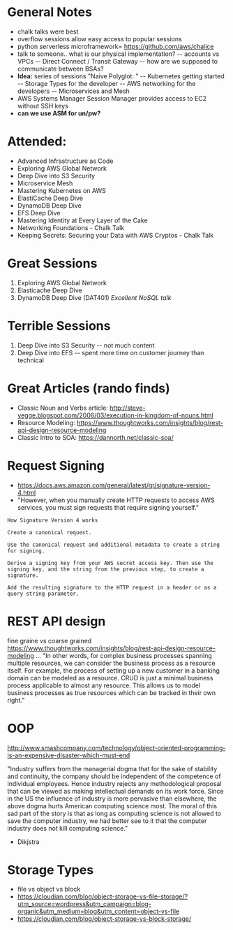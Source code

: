 # General Notes

- chalk talks were best
- overflow sessions allow easy access to popular sessions
- python serverless microframework= https://github.com/aws/chalice
- talk to someone.. what is our physical implementation?
    -- accounts vs VPCs
    -- Direct Connect / Transit Gateway
    -- how are we supposed to communicate between BSAs?
- **Idea:** series of sessions "Naive Polyglot: <session>"
    -- Kubernetes getting started
    -- Storage Types for the developer
    -- AWS networking for the developers
    -- Microservices and Mesh
- AWS Systems Manager Session Manager provides access to EC2 without SSH keys
- **can we use ASM for un/pw?**

# Attended:
- Advanced Infrastructure as Code
- Exploring AWS Global Network
- Deep Dive into S3 Security
- Microservice Mesh
- Mastering Kubernetes on AWS
- ElastiCache Deep Dive
- DynamoDB Deep Dive
- EFS Deep Dive
- Mastering Identity at Every Layer of the Cake
- Networking Foundations - Chalk Talk
- Keeping Secrets: Securing your Data with AWS Cryptos - Chalk Talk

# Great Sessions
1. Exploring AWS Global Network
2. Elasticache Deep Dive
3. DynamoDB Deep Dive (DAT401) *Excellent NoSQL talk*

# Terrible Sessions
1. Deep Dive into S3 Security -- not much content
2. Deep Dive into EFS -- spent more time on customer journey than technical

# Great Articles (rando finds)

- Classic Noun and Verbs article: http://steve-yegge.blogspot.com/2006/03/execution-in-kingdom-of-nouns.html
- Resource Modeling: https://www.thoughtworks.com/insights/blog/rest-api-design-resource-modeling
- Classic Intro to SOA: https://dannorth.net/classic-soa/

# Request Signing

- https://docs.aws.amazon.com/general/latest/gr/signature-version-4.html
- "However, when you manually create HTTP requests to access AWS services, you must sign requests that require signing yourself."

```
How Signature Version 4 works

Create a canonical request.

Use the canonical request and additional metadata to create a string for signing.

Derive a signing key from your AWS secret access key. Then use the signing key, and the string from the previous step, to create a signature.

Add the resulting signature to the HTTP request in a header or as a query string parameter.
```

# REST API design

fine graine vs coarse grained
https://www.thoughtworks.com/insights/blog/rest-api-design-resource-modeling
...
"In other words, for complex business processes spanning multiple resources, we can consider the business process as a resource itself. For example, the process of setting up a new customer in a banking domain can be modeled as a resource. CRUD is just a minimal business process applicable to almost any resource. This allows us to model business processes as true resources which can be tracked in their own right."

# OOP

http://www.smashcompany.com/technology/object-oriented-programming-is-an-expensive-disaster-which-must-end

"Industry suffers from the managerial dogma that for the sake of stability and continuity, the company should be independent of the competence of individual employees. Hence industry rejects any methodological proposal that can be viewed as making intellectual demands on its work force. Since in the US the influence of industry is more pervasive than elsewhere, the above dogma hurts American computing science most. The moral of this sad part of the story is that as long as computing science is not allowed to save the computer industry, we had better see to it that the computer industry does not kill computing science."
- Dikjstra

# Storage Types

- file vs object vs block
- https://cloudian.com/blog/object-storage-vs-file-storage/?utm_source=wordpress&utm_campaign=blog-organic&utm_medium=blog&utm_content=object-vs-file
- https://cloudian.com/blog/object-storage-vs-block-storage/